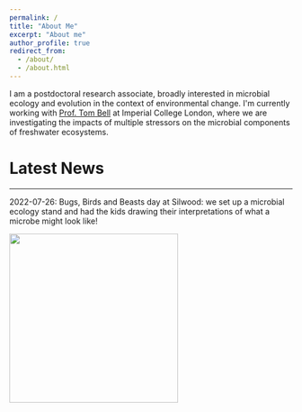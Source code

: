 ```yaml
---
permalink: /
title: "About Me"
excerpt: "About me"
author_profile: true
redirect_from: 
  - /about/
  - /about.html
---
```


I am a postdoctoral research associate, broadly interested in microbial ecology and evolution in the context of environmental change. I'm currently working with 
[Prof. Tom Bell](https://bellmicrobelab.wordpress.com/ "Bell Lab") at Imperial College London, where we are investigating the impacts of multiple stressors on the microbial components of freshwater ecosystems.

# Latest News

---

2022-07-26: Bugs, Birds and Beasts day at Silwood: we set up a microbial ecology stand and had the kids drawing their interpretations of what a microbe might look like!

<p float="left">
  <img src="./images/20220726_165126.jpg" width="300" />
</p>

